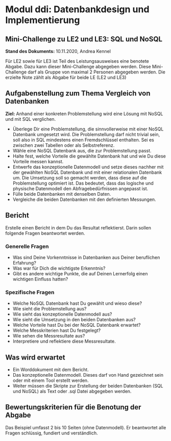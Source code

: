 # Modul ddi: Datenbankdesign und Implementierung
## Mini-Challenge zu LE2 und LE3: SQL und NoSQL

**Stand des Dokuments:** 10.11.2020, Andrea Kennel

Für LE2 sowie für LE3 ist Teil des Leistungsausweises eine benotete Abgabe. Dazu kann dieser Mini-Challenge abgegeben werden. Diese Mini-Challenge darf als Gruppe von maximal 2 Personen abgegeben werden. Die erzielte Note zählt als Abgabe für beide LE (LE2 und LE3)

## Aufgabenstellung zum Thema Vergleich von Datenbanken

**Ziel:** Anhand einer konkreten Problemstellung wird eine Lösung mit NoSQL und mit SQL verglichen.

- Überlege Dir eine Problemstellung, die sinnvollerweise mit einer NoSQL Datenbank umgesetzt wird. Die Problemstellung darf nicht trivial sein, soll also in SQL mindestens einen Fremdschlüssel enthalten. Sei es zwischen zwei Tabellen oder als Selbstreferenz.
- Wähle eine NoSQL Datenbank aus, die zur Problemstellung passt.
- Halte fest, welche Vorteile die gewählte Datenbank hat und wie Du diese Vorteile messen kannst.
- Entwerfe das konzeptionelle Datenmodell und setze dieses nachher mit der gewählten NoSQL Datenbank und mit einer relationalen Datenbank um. Die Umsetzung soll so gemacht werden, dass diese auf die Problemstellung optimiert ist. Das bedeutet, dass das logische und physische Datenmodell den Abfragebedürfnissen angepasst ist.
- Fülle beide Datenbanken mit denselben Daten.
- Vergleiche die beiden Datenbanken mit den definierten Messungen.

## Bericht

Erstelle einen Bericht in dem Du das Resultat reflektierst.
Darin sollen folgende Fragen beantwortet werden.

### Generelle Fragen
- Was sind Deine Vorkenntnisse in Datenbanken aus Deiner beruflichen Erfahrung?
- Was war für Dich die wichtigste Erkenntnis?
- Gibt es andere wichtige Punkte, die auf Deinen Lernerfolg einen wichtigen Einfluss hatten?

### Spezifische Fragen
- Welche NoSQL Datenbank hast Du gewählt und wieso diese?
- Wie sieht die Problemstellung aus?
- Wie sieht das konzeptionelle Datenmodell aus?
- Wie sieht die Umsetzung in den beiden Datenbanken aus?
- Welche Vorteile hast Du bei der NoSQL Datenbank erwartet?
- Welche Messkriterien hast Du festgelegt?
- Wie sehen die Messresultate aus?
- Interpretiere und reflektiere diese Messresultate.

## Was wird erwartet

- Ein Worddokument mit dem Bericht.
- Das konzeptionelle Datenmodell. Dieses darf von Hand gezeichnet sein oder mit einem Tool erstellt werden.
- Weiter müssen die Skripte zur Erstellung der beiden Datenbanken (SQL und NoSQL) als Text oder .sql Datei abgegeben werden.

## Bewertungskriterien für die Benotung der Abgabe

Das Beispiel umfasst 2 bis 10 Seiten (ohne Datenmodell). Er beantwortet alle Fragen schlüssig, fundiert und verständlich.